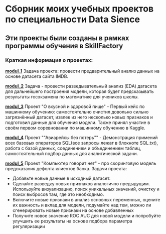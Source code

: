 # **Сборник моих учебных проектов по специальности Data Sience**

## Эти проекты были созданы в рамках программы обучения в SkillFactory

### Краткая информация о проектах:
**[modul_1](https://github.com/Andrej-Ilin/skillfactory_rds/tree/main/modul_1)** Задача проекта: провести предварительный анализ данных на основе датасета сайта IMDB.

**[modul_2](https://github.com/Andrej-Ilin/skillfactory_rds/tree/main/%230_project_2-анализ_данных)**  Задача - провести разведывательный анализ (EDA) датасета для дальнейшего построения модели, которая будет предсказывать результаты госэкзамена по математике для учеников школы.

**[modul_3](https://github.com/Andrej-Ilin/skillfactory_rds/tree/main/modul_3)** Проект "О вкусной и здоровой пище" - Первый кейс по машинному обучению: самостоятельно очистил довольно сильно загрязнённый датасет, извлек из него несколько новых признаков и подготовил данные для обучения модели. Также принял участие в своём первом соревновании по машинному обучению в Kaggle.

**[modul_4](https://github.com/Andrej-Ilin/skillfactory_rds/tree/main/modul_4)** Проект ""Авиарейсы без потерь"" - Демонстрация примений всех базовых операторов SQL(все запросы лежат в блокноте SQL.txt), работа с базой данных, соединением и объединением таблиц, самостоятельный подбор данных для аналитической задачи.


**[modul_5](https://github.com/Andrej-Ilin/skillfactory_rds/tree/main/modul_5)** Проект "Компьютер говорит нет" - про скоринговую модель предсказания дефолта клиентов банка. Задачи проекта:
 - Добавьте новые данные в исходный датасет.
 - Сделайте разведку новых признаков аналогично предыдущим. Используйте визуализацию, поиск уникальных значений, очистку и поиск выбросов там, где это необходимо.
 - Включите новые признаки в анализ основных переменных, оцените их важность и вклад для модели, подумайте над тем, можно ли сгенерировать новые признаки на основе добавленных
 - Получите новое значение ROC AUC для новой модели и попробуйте улучшить ее результаты на основе подбора параметра регуляризации

